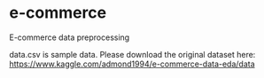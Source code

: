# e-commerce
E-commerce data preprocessing

data.csv is sample data. Please download the original dataset here: https://www.kaggle.com/admond1994/e-commerce-data-eda/data
